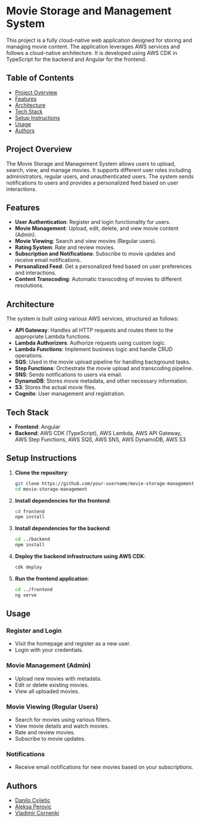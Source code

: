 
# Movie Storage and Management System

This project is a fully cloud-native web application designed for storing and managing movie content. The application leverages AWS services and follows a cloud-native architecture. It is developed using AWS CDK in TypeScript for the backend and Angular for the frontend.

## Table of Contents
- [Project Overview](#project-overview)
- [Features](#features)
- [Architecture](#architecture)
- [Tech Stack](#tech-stack)
- [Setup Instructions](#setup-instructions)
- [Usage](#usage)
- [Authors](#authors)

## Project Overview
The Movie Storage and Management System allows users to upload, search, view, and manage movies. It supports different user roles including administrators, regular users, and unauthenticated users. The system sends notifications to users and provides a personalized feed based on user interactions.

## Features
- **User Authentication**: Register and login functionality for users.
- **Movie Management**: Upload, edit, delete, and view movie content (Admin).
- **Movie Viewing**: Search and view movies (Regular users).
- **Rating System**: Rate and review movies.
- **Subscription and Notifications**: Subscribe to movie updates and receive email notifications.
- **Personalized Feed**: Get a personalized feed based on user preferences and interactions.
- **Content Transcoding**: Automatic transcoding of movies to different resolutions.

## Architecture
The system is built using various AWS services, structured as follows:

- **API Gateway**: Handles all HTTP requests and routes them to the appropriate Lambda functions.
- **Lambda Authorizers**: Authorize requests using custom logic.
- **Lambda Functions**: Implement business logic and handle CRUD operations.
- **SQS**: Used in the movie upload pipeline for handling background tasks.
- **Step Functions**: Orchestrate the movie upload and transcoding pipeline.
- **SNS**: Sends notifications to users via email.
- **DynamoDB**: Stores movie metadata, and other necessary information.
- **S3**: Stores the actual movie files.
- **Cognito**: User management and registration.

## Tech Stack
- **Frontend**: Angular
- **Backend**: AWS CDK (TypeScript), AWS Lambda, AWS API Gateway, AWS Step Functions, AWS SQS, AWS SNS, AWS DynamoDB, AWS S3

## Setup Instructions
1. **Clone the repository**:
    ```bash
    git clone https://github.com/your-username/movie-storage-management.git
    cd movie-storage-management
    ```

2. **Install dependencies for the frontend**:
    ```bash
    cd frontend
    npm install
    ```

3. **Install dependencies for the backend**:
    ```bash
    cd ../backend
    npm install
    ```

4. **Deploy the backend infrastructure using AWS CDK**:
    ```bash
    cdk deploy
    ```

5. **Run the frontend application**:
    ```bash
    cd ../frontend
    ng serve
    ```

## Usage
### Register and Login
- Visit the homepage and register as a new user.
- Login with your credentials.

### Movie Management (Admin)
- Upload new movies with metadata.
- Edit or delete existing movies.
- View all uploaded movies.

### Movie Viewing (Regular Users)
- Search for movies using various filters.
- View movie details and watch movies.
- Rate and review movies.
- Subscribe to movie updates.

### Notifications
- Receive email notifications for new movies based on your subscriptions.

## Authors
- [Danilo Cvijetic](https://github.com/c-danil0o)
- [Aleksa Perovic](https://github.com/aleksaqm)
- [Vladimir Cornenki](https://github.com/cornenkiV)
